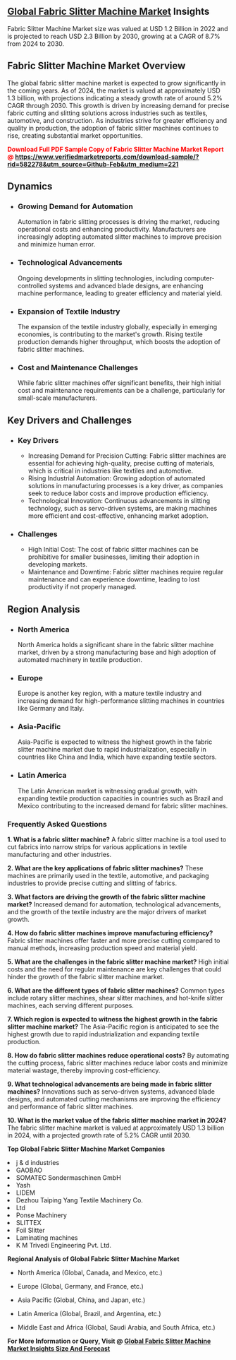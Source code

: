 <h2><a href="https://www.verifiedmarketreports.com/download-sample/?rid=582278&amp;utm_source=Github&amp;utm_medium=221" target="_blank">Global Fabric Slitter Machine Market</a> Insights</h2><p>Fabric Slitter Machine Market size was valued at USD 1.2 Billion in 2022 and is projected to reach USD 2.3 Billion by 2030, growing at a CAGR of 8.7% from 2024 to 2030.</p><p> <h2>Fabric Slitter Machine Market Overview</h2> <p>The global fabric slitter machine market is expected to grow significantly in the coming years. As of 2024, the market is valued at approximately USD 1.3 billion, with projections indicating a steady growth rate of around 5.2% CAGR through 2030. This growth is driven by increasing demand for precise fabric cutting and slitting solutions across industries such as textiles, automotive, and construction. As industries strive for greater efficiency and quality in production, the adoption of fabric slitter machines continues to rise, creating substantial market opportunities.</p> <p><strong><p><span class=""><span style="color: #ff0000;"><strong>Download Full PDF Sample Copy of Fabric Slitter Machine Market Report</strong> @ </span><a href="https://www.verifiedmarketreports.com/download-sample/?rid=582278&amp;utm_source=Github-Feb&amp;utm_medium=221" target="_blank">https://www.verifiedmarketreports.com/download-sample/?rid=582278&amp;utm_source=Github-Feb&amp;utm_medium=221</a></span></p></strong></p> <h2>Dynamics</h2> <ul> <li><h3>Growing Demand for Automation</h3> Automation in fabric slitting processes is driving the market, reducing operational costs and enhancing productivity. Manufacturers are increasingly adopting automated slitter machines to improve precision and minimize human error.</li> <li><h3>Technological Advancements</h3> Ongoing developments in slitting technologies, including computer-controlled systems and advanced blade designs, are enhancing machine performance, leading to greater efficiency and material yield.</li> <li><h3>Expansion of Textile Industry</h3> The expansion of the textile industry globally, especially in emerging economies, is contributing to the market's growth. Rising textile production demands higher throughput, which boosts the adoption of fabric slitter machines.</li> <li><h3>Cost and Maintenance Challenges</h3> While fabric slitter machines offer significant benefits, their high initial cost and maintenance requirements can be a challenge, particularly for small-scale manufacturers.</li> </ul> <h2>Key Drivers and Challenges</h2> <ul> <li><h3>Key Drivers</h3> <ul> <li>Increasing Demand for Precision Cutting: Fabric slitter machines are essential for achieving high-quality, precise cutting of materials, which is critical in industries like textiles and automotive.</li> <li>Rising Industrial Automation: Growing adoption of automated solutions in manufacturing processes is a key driver, as companies seek to reduce labor costs and improve production efficiency.</li> <li>Technological Innovation: Continuous advancements in slitting technology, such as servo-driven systems, are making machines more efficient and cost-effective, enhancing market adoption.</li> </ul> </li> <li><h3>Challenges</h3> <ul> <li>High Initial Cost: The cost of fabric slitter machines can be prohibitive for smaller businesses, limiting their adoption in developing markets.</li> <li>Maintenance and Downtime: Fabric slitter machines require regular maintenance and can experience downtime, leading to lost productivity if not properly managed.</li> </ul> </li> </ul> <h2>Region Analysis</h2> <ul> <li><h3>North America</h3> North America holds a significant share in the fabric slitter machine market, driven by a strong manufacturing base and high adoption of automated machinery in textile production.</li> <li><h3>Europe</h3> Europe is another key region, with a mature textile industry and increasing demand for high-performance slitting machines in countries like Germany and Italy.</li> <li><h3>Asia-Pacific</h3> Asia-Pacific is expected to witness the highest growth in the fabric slitter machine market due to rapid industrialization, especially in countries like China and India, which have expanding textile sectors.</li> <li><h3>Latin America</h3> The Latin American market is witnessing gradual growth, with expanding textile production capacities in countries such as Brazil and Mexico contributing to the increased demand for fabric slitter machines.</li> </ul> <h3>Frequently Asked Questions</h3> <p><strong>1. What is a fabric slitter machine?</strong> A fabric slitter machine is a tool used to cut fabrics into narrow strips for various applications in textile manufacturing and other industries.</p> <p><strong>2. What are the key applications of fabric slitter machines?</strong> These machines are primarily used in the textile, automotive, and packaging industries to provide precise cutting and slitting of fabrics.</p> <p><strong>3. What factors are driving the growth of the fabric slitter machine market?</strong> Increased demand for automation, technological advancements, and the growth of the textile industry are the major drivers of market growth.</p> <p><strong>4. How do fabric slitter machines improve manufacturing efficiency?</strong> Fabric slitter machines offer faster and more precise cutting compared to manual methods, increasing production speed and material yield.</p> <p><strong>5. What are the challenges in the fabric slitter machine market?</strong> High initial costs and the need for regular maintenance are key challenges that could hinder the growth of the fabric slitter machine market.</p> <p><strong>6. What are the different types of fabric slitter machines?</strong> Common types include rotary slitter machines, shear slitter machines, and hot-knife slitter machines, each serving different purposes.</p> <p><strong>7. Which region is expected to witness the highest growth in the fabric slitter machine market?</strong> The Asia-Pacific region is anticipated to see the highest growth due to rapid industrialization and expanding textile production.</p> <p><strong>8. How do fabric slitter machines reduce operational costs?</strong> By automating the cutting process, fabric slitter machines reduce labor costs and minimize material wastage, thereby improving cost-efficiency.</p> <p><strong>9. What technological advancements are being made in fabric slitter machines?</strong> Innovations such as servo-driven systems, advanced blade designs, and automated cutting mechanisms are improving the efficiency and performance of fabric slitter machines.</p> <p><strong>10. What is the market value of the fabric slitter machine market in 2024?</strong> The fabric slitter machine market is valued at approximately USD 1.3 billion in 2024, with a projected growth rate of 5.2% CAGR until 2030.</p> </p><p><strong>Top Global Fabric Slitter Machine Market Companies</strong></p><div data-test-id=""><p><li>j & d industries</li><li> GAOBAO</li><li> SOMATEC Sondermaschinen GmbH</li><li> Yash</li><li> LIDEM</li><li> Dezhou Taiping Yang Textile Machinery Co.</li><li>Ltd</li><li> Ponse Machinery</li><li> SLITTEX</li><li> Foil Slitter</li><li> Laminating machines</li><li> K M Trivedi Engineering Pvt. Ltd.</li></p><div><strong>Regional Analysis of&nbsp;Global Fabric Slitter Machine Market</strong></div><ul><li dir="ltr"><p dir="ltr">North America&nbsp;(Global, Canada, and Mexico, etc.)</p></li><li dir="ltr"><p dir="ltr">Europe (Global, Germany, and France, etc.)</p></li><li dir="ltr"><p dir="ltr">Asia Pacific&nbsp;(Global, China, and Japan, etc.)</p></li><li dir="ltr"><p dir="ltr">Latin America&nbsp;(Global, Brazil, and Argentina, etc.)</p></li><li dir="ltr">Middle East and Africa&nbsp;(Global, Saudi Arabia, and South Africa, etc.)</li></ul><p><strong>For More Information or Query, Visit @&nbsp;</strong><strong><a href="https://www.verifiedmarketreports.com/product/fabric-slitter-machine-market/?utm_source=Github&amp;utm_medium=221" target="_blank">Global Fabric Slitter Machine Market Insights Size And Forecast</a></strong></p></div>
